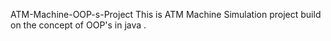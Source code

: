 ATM-Machine-OOP-s-Project
This is ATM Machine Simulation project build on the concept of OOP's in java .


